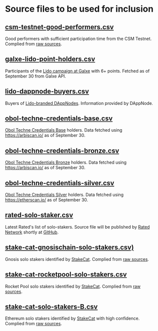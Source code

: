 # Source files to be used for inclusion

## [csm-testnet-good-performers.csv](csm-testnet-good-performers.csv)

Good performers with sufficient participation time from the CSM Testnet. Complied from [raw sources](../raw_sources/csm_testnet_performance/README.MD).

## [galxe-lido-point-holders.csv](galxe-lido-point-holders.csv)

Participants of the [Lido campaign at Galxe](https://app.galxe.com/quest/lido/leaderboard) with 6+ points. Fetched as of September 30 from Galxe API.

## [lido-dappnode-buyers.csv](lido-dappnode-buyers.csv)

Buyers of [Lido-branded DAppNodes](https://dappnode.com/collections/frontpage/products/home-lido). Information provided by DAppNode.

## [obol-techne-credentials-base.csv](obol-techne-credentials-base.csv)

[Obol Techne Credentials Base](https://arbiscan.io/token/0x3cbbcc4381e0812f89175798ae7be2f47bc22021) holders. Data fetched using https://arbiscan.io/ as of September 30.

## [obol-techne-credentials-bronze.csv](obol-techne-credentials-bronze.csv)

[Obol Techne Credentials Bronze](https://arbiscan.io/token/0x88cb2effb9301138216368caf69c146e0a65374f) holders. Data fetched using https://arbiscan.io/ as of September 30.

## [obol-techne-credentials-silver.csv](obol-techne-credentials-silver.csv)

[Obol Techne Credentials Silver](https://etherscan.io/token/0xfdb3986f0c97c3c92af3c318d7d2742d8f7ed8cc) holders. Data fetched using https://etherscan.io/ as of September 30.

## [rated-solo-staker.csv](rated-solo-staker.csv)

Latest Rated's list of solo-stakers. Source file will be published by [Rated Network](https://www.rated.network/) shortly at [GitHub](https://github.com/rated-network/solo-stakers).

## [stake-cat-gnosischain-solo-stakers.csv)](stake-cat-gnosischain-solo-stakers.csv)

Gnosis solo stakers identified by [StakeCat](https://x.com/Stake_Cat). Complied from [raw sources](../raw_sources/stake_cat/README.MD).

## [stake-cat-rocketpool-solo-stakers.csv](stake-cat-rocketpool-solo-stakers.csv)

Rocket Pool solo stakers identified by [StakeCat](https://x.com/Stake_Cat). Complied from [raw sources](../raw_sources/stake_cat/README.MD).

## [stake-cat-solo-stakers-B.csv](stake-cat-solo-stakers-B.csv)

Ethereum solo stakers identified by [StakeCat](https://x.com/Stake_Cat) with high confidence. Complied from [raw sources](../raw_sources/stake_cat/README.MD).

